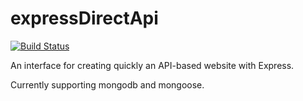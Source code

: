 expressDirectApi
================

[![Build Status](https://travis-ci.org/filnik/ExpressDirectAPI.png?branch=master)](https://travis-ci.org/filnik/ExpressDirectAPI)

An interface for creating quickly an API-based website with Express.

Currently supporting mongodb and mongoose.
